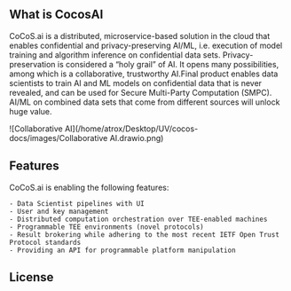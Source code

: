 ## What is CocosAI

CoCoS.ai is a distributed, microservice-based solution in the cloud that enables confidential and privacy-preserving AI/ML, i.e. execution of model training and algorithm inference on confidential data sets. Privacy-preservation is considered a “holy grail” of AI. It opens many possibilities, among which is a collaborative, trustworthy AI.Final product enables data scientists to train AI and ML models on confidential data that is never revealed, and can be used for Secure Multi-Party Computation (SMPC). AI/ML on combined data sets that come from different sources will unlock huge value.

![Collaborative AI](/home/atrox/Desktop/UV/cocos-docs/images/Collaborative AI.drawio.png)

## Features

CoCoS.ai is enabling the following features:

    - Data Scientist pipelines with UI
    - User and key management
    - Distributed computation orchestration over TEE-enabled machines
    - Programmable TEE environments (novel protocols)
    - Result brokering while adhering to the most recent IETF Open Trust Protocol standards
    - Providing an API for programmable platform manipulation

## License
